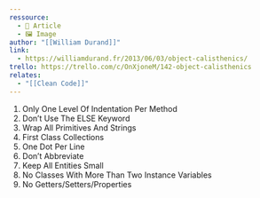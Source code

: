 ```yaml
---
ressource:
  - 📰 Article
  - 🖼️ Image
author: "[[William Durand]]"
link:
  - https://williamdurand.fr/2013/06/03/object-calisthenics/
trello: https://trello.com/c/OnXjoneM/142-object-calisthenics
relates:
  - "[[Clean Code]]"
---
```

1. Only One Level Of Indentation Per Method
2. Don’t Use The ELSE Keyword
3. Wrap All Primitives And Strings
4. First Class Collections
5. One Dot Per Line
6. Don’t Abbreviate
7. Keep All Entities Small
8. No Classes With More Than Two Instance Variables
9. No Getters/Setters/Properties